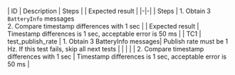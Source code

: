 | ID | Description | Steps | | Expected result |
|-|-|
| Steps | 1. Obtain 3 `BatteryInfo` messages </br> 2. Compare timestamp differences with 1 sec |
| Expected result | Timestamp differences is 1 sec, acceptable error is 50 ms |
| TC1 | test_publish_rate | 1. Obtain 3 BatteryInfo messages| Publish rate must be 1 Hz. If this test fails, skip all next tests |
| | | | 2. Compare timestamp differences with 1 sec | Timestamp differences is 1 sec, acceptable error is 50 ms |
